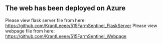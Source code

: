 ## The web has been deployed on Azure
Please view flask server file from here: https://github.com/KrantLeeee/515FarmSentinel_FlaskServer
Please view webpage file from here: https://github.com/KrantLeeee/515FarmSentinel_Webpage
